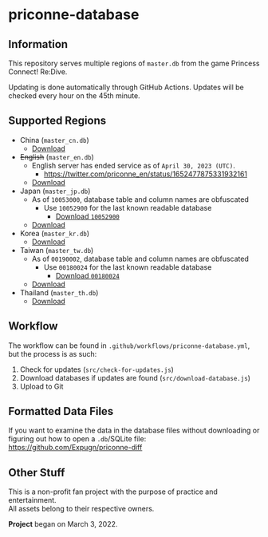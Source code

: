 # priconne-database

## Information
This repository serves multiple regions of `master.db` from the game Princess Connect! Re:Dive.

Updating is done automatically through GitHub Actions. Updates will be checked every hour on the 45th minute.

## Supported Regions
- China (`master_cn.db`)
  - [Download](https://raw.githubusercontent.com/Expugn/priconne-database/master/master_cn.db)
- ~~English~~ (`master_en.db`)
  - English server has ended service as of `April 30, 2023 (UTC)`.
    - <https://twitter.com/priconne_en/status/1652477875331932161>
  - [Download](https://raw.githubusercontent.com/Expugn/priconne-database/master/master_en.db)
- Japan (`master_jp.db`)
  - As of `10053000`, database table and column names are obfuscated
    - Use `10052900` for the last known readable database
      - [Download `10052900`](https://github.com/Expugn/priconne-database/raw/cbe012cf3e6a88ba20ce92099762eb3ea2b971e7/master_jp.db)
  - [Download](https://raw.githubusercontent.com/Expugn/priconne-database/master/master_jp.db)
- Korea (`master_kr.db`)
  - [Download](https://raw.githubusercontent.com/Expugn/priconne-database/master/master_kr.db)
- Taiwan (`master_tw.db`)
  - As of `00190002`, database table and column names are obfuscated
    - Use `00180024` for the last known readable database
      - [Download `00180024`](https://github.com/Expugn/priconne-database/raw/c55a2de6a973f98fd1486808779272a279f89458/master_tw.db)
  - [Download](https://raw.githubusercontent.com/Expugn/priconne-database/master/master_tw.db)
- Thailand (`master_th.db`)
  - [Download](https://raw.githubusercontent.com/Expugn/priconne-database/master/master_th.db)

## Workflow
The workflow can be found in `.github/workflows/priconne-database.yml`, but the process is as such:
1. Check for updates (`src/check-for-updates.js`)
2. Download databases if updates are found (`src/download-database.js`)
3. Upload to Git

## Formatted Data Files
If you want to examine the data in the database files without downloading or figuring out how to open a `.db`/SQLite file:<br/>
<https://github.com/Expugn/priconne-diff>

## Other Stuff
This is a non-profit fan project with the purpose of practice and entertainment.<br/>
All assets belong to their respective owners.

**Project** began on March 3, 2022.
